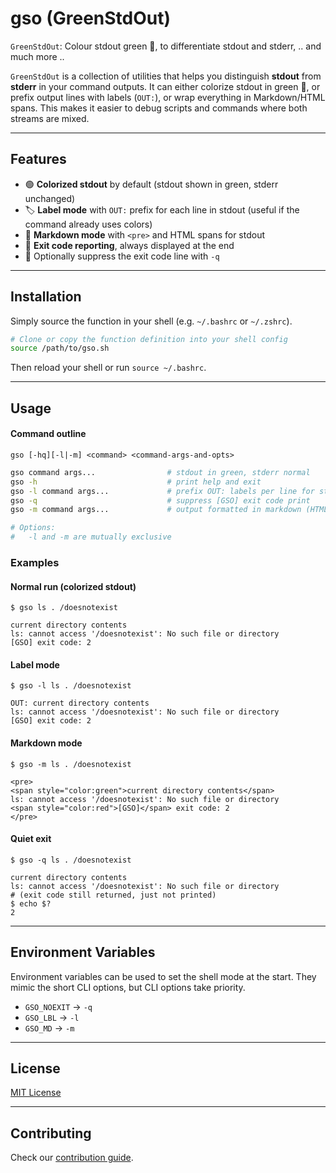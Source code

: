 # gso (GreenStdOut)

`GreenStdOut`: Colour stdout green 💚, to differentiate stdout and stderr, .. and much more ..

`GreenStdOut` is a collection of utilities that helps you distinguish **stdout** from **stderr** in your command outputs. It can either colorize stdout in green 💚, or prefix output lines with labels (`OUT:`), or wrap everything in Markdown/HTML spans. This makes it easier to debug scripts and commands where both streams are mixed.

---

## Features

* 🟢 **Colorized stdout** by default (stdout shown in green, stderr unchanged)
* 🏷 **Label mode** with `OUT:` prefix for each line in stdout (useful if the command already uses colors)
* 📝 **Markdown mode** with `<pre>` and HTML spans for stdout
* 🎯 **Exit code reporting**, always displayed at the end
* 🤫 Optionally suppress the exit code line with `-q`

---

## Installation

Simply source the function in your shell (e.g. `~/.bashrc` or `~/.zshrc`).

```bash
# Clone or copy the function definition into your shell config
source /path/to/gso.sh
```

Then reload your shell or run `source ~/.bashrc`.

---

## Usage

#### Command outline

```shell
gso [-hq][-l|-m] <command> <command-args-and-opts>
```

```bash
gso command args...                # stdout in green, stderr normal
gso -h                             # print help and exit
gso -l command args...             # prefix OUT: labels per line for stdout, useful when colourised output is not desired but still output differentiation is needed.
gso -q                             # suppress [GSO] exit code print
gso -m command args...             # output formatted in markdown (HTML spans) inside <pre>

# Options:
#   -l and -m are mutually exclusive
```

### Examples

#### Normal run (colorized stdout)

```shell
$ gso ls . /doesnotexist
```

```terminaloutput
current directory contents
ls: cannot access '/doesnotexist': No such file or directory
[GSO] exit code: 2
```

#### Label mode

```shell
$ gso -l ls . /doesnotexist
```

```terminaloutput
OUT: current directory contents
ls: cannot access '/doesnotexist': No such file or directory
[GSO] exit code: 2
```

#### Markdown mode

```shell
$ gso -m ls . /doesnotexist
```

```terminaloutput
<pre>
<span style="color:green">current directory contents</span>
ls: cannot access '/doesnotexist': No such file or directory
<span style="color:red">[GSO]</span> exit code: 2
</pre>
```

#### Quiet exit

```shell
$ gso -q ls . /doesnotexist
```

```terminaloutput
current directory contents
ls: cannot access '/doesnotexist': No such file or directory
# (exit code still returned, just not printed)
$ echo $?
2
```

---

## Environment Variables

Environment variables can be used to set the shell mode at the start. They mimic the short CLI options, but CLI options take priority.

* `GSO_NOEXIT` → `-q`
* `GSO_LBL` → `-l`
* `GSO_MD` → `-m`

---

## License

[MIT License](./LICENSE)

---

## Contributing

Check our [contribution guide](./CONTRIBUTING.md).
